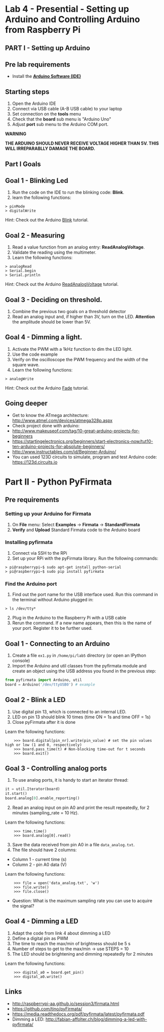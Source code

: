 # Lab 4 - Presential - Setting up Arduino and Controlling Arduino from Raspberry Pi

## PART I - Setting up Arduino

## Pre lab requirements

* Install the [**Arduino Software (IDE)**](https://www.arduino.cc/en/software)


## Starting steps
1. Open the Arduino IDE
2. Connect via USB cable (A-B USB cable) to your laptop
3. Set connection on the **tools** menu
4. Check that the **board** sub menu is "Arduino Uno"
5. Adjust **port** sub menu to the Arduino COM port.

**WARNING**

__THE ARDUINO SHOULD NEVER RECEIVE VOLTAGE HIGHER THAN 5V. THIS WILL IRREPARABLLY DAMAGE THE BOARD.__

## Part I Goals

## Goal 1 - Blinking Led
1. Run the code on the IDE to run the blinking code: **Blink**.
2. learn the following functions:
```
> pinMode
> digitalWrite
```
Hint: Check out the Arduino [Blink](https://www.arduino.cc/en/Tutorial/BuiltInExamples/Blink) tutorial. 

## Goal 2 - Measuring
1. Read a value function from an analog entry: **ReadAnalogVoltage**.
2. Validate the reading using the multimeter.
3. Learn the following functions:

```
> analogRead
> Serial.begin
> Serial.println
```

Hint: Check out the Arduino [ReadAnalogVoltage](https://www.arduino.cc/en/Tutorial/BuiltInExamples/ReadAnalogVoltage) tutorial.

## Goal 3 - Deciding on threshold.

1. Combine the previous two goals on a threshold detector
2. Read an analog input and, if higher than 3V, turn on the LED.
 **Attention** the amplitude should be lower than 5V.

## Goal 4 - Dimming a light.
1. Activate the PWM with a 1kHz function to dim the LED light.
2. Use the code example
3. Verify on the oscilloscope the PWM frequency and the width of the square wave.
4. Learn the following functions:

```
> analogWrite
```

Hint: Check out the Arduino [Fade](https://www.arduino.cc/en/Tutorial/BuiltInExamples/Fade) tutorial.

## Going deeper
* Get to know the ATmega architecture: http://www.atmel.com/devices/atmega328p.aspx
* Check project done with arduino:
* http://www.makeuseof.com/tag/10-great-arduino-projects-for-beginners
* https://startingelectronics.org/beginners/start-electronics-now/tut10-ten-arduino-projects-for-absolute-beginners/
* http://www.instructables.com/id/Beginner-Arduino/
* You can used 123D circuits to simulate, program and test Arduino code: https://123d.circuits.io





# Part II -  Python PyFirmata


## Pre requirements

### Setting up your Arduino for Firmata

1. On **File** menu: Select **Examples** -> **Firmata** -> **StandardFirmata**
2. **Verify** and **Upload** Standard Firmata code to the Arduino board

### Installing pyfirmata

1. Connect via SSH to the RPi
2. Set up your RPi with the pyFirmata library. Run the following commands:
```
> pi@raspberrypi~$ sudo apt-get install python-serial
> pi@raspberrypi~$ sudo pip install pyfirmata
```

### Find the Arduino port

1. Find out the port name for the USB interface used. Run this command in the terminal without Arduino plugged in:

```
> ls /dev/tty*
```

2. Plug in the Arduino to the Raspberry Pi with a USB cable 
3. Rerun the command. If a new name appears, then this is the name of your port.  Register it to be further used.

## Goal 1 - Connecting to an Arduino

1. Create a file `ex1.py` in `/home/pi/lab5` directory (or open an IPython console)
2. Import the Arduino and util classes from the pyfirmata module and create an object using the USB address you found in the previous step:

```python
from pyfirmata import Arduino, util
board = Arduino('/dev/ttyUSB0') # example
```

## Goal 2 -  Blink a LED

1. Use digital pin 13, which is connected to an internal LED.
2. LED on pin 13 should blink 10 times (time ON = 1s and time OFF = 1s)
3. Close pyFirmata after it is done

Learn the following functions:
```
    >>> board.digital[pin_nr].write(pin_value) # set the pin values high or low (1 and 0, respectively)
    >>> board.pass_time(t) # Non-blocking time-out for t seconds
    >>> board.exit()
```

## Goal 3 - Controlling analog ports

1. To use analog ports, it is handy to start an iterator thread:

```python
it = util.Iterator(board)
it.start()
board.analog[0].enable_reporting()
```

2. Read an analog input on pin A0 and print the result repeatedly, for 2 minutes (sampling_rate = 10 Hz).

Learn the following functions:
```
    >>> time.time()
    >>> board.analog[0].read()
```

3. Save the data received from pin A0 in a file `data_analog.txt`.
4. The file should have 2 columns:
 - Column 1 - current time (s)
 - Column 2 - pin A0 data (V)

Learn the following functions:
```
    >>> file = open('data_analog.txt', 'w')
    >>> file.write()
    >>> file.close()
 ```

* Question: What is the maximum sampling rate you can use to acquire the signal?

## Goal 4 - Dimming a LED

1. Adapt the code from link 4 about dimming a LED
2. Define a digital pin as PWM
3. The time to reach the max/min of brightness should be 5 s
4. Number of steps to get to the max/min -> use STEPS = 10
5. The LED should be brightening and dimming repeatedly for 2 minutes

Learn the following functions:
```
    >>> digital_a0 = board.get_pin()
    >>> digital_a0.write()
```


## Links
* http://raspberrypi-aa.github.io/session3/firmata.html
* https://github.com/tino/pyFirmata/
* https://media.readthedocs.org/pdf/pyfirmata/latest/pyfirmata.pdf
* Dimming a LED: http://fabian-affolter.ch/blog/dimming-a-led-with-pyfirmata/
